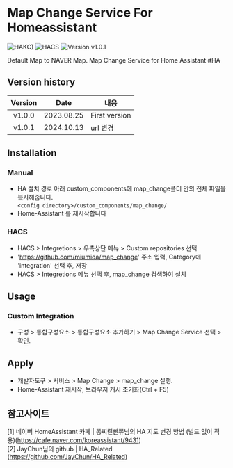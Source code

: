 # Map Change Service For Homeassistant

![HAKC)][hakc-shield]
![HACS][hacs-shield]
![Version v1.0.1][version-shield]

Default Map to NAVER Map. Map Change Service for Home Assistant #HA

## Version history
| Version | Date        | 내용              |
| :-----: | :---------: | ----------------------- |
| v1.0.0    | 2023.08.25  | First version  |
| v1.0.1    | 2024.10.13  | url 변경  |


## Installation
### Manual
- HA 설치 경로 아래 custom_components에 map_change폴더 안의 전체 파일을 복사해줍니다.<br>
  `<config directory>/custom_components/map_change/`<br>
- Home-Assistant 를 재시작합니다<br>
### HACS
- HACS > Integretions > 우측상단 메뉴 > Custom repositories 선택
- 'https://github.com/miumida/map_change' 주소 입력, Category에 'integration' 선택 후, 저장
- HACS > Integretions 메뉴 선택 후, map_change 검색하여 설치


## Usage
### Custom Integration
- 구성 > 통합구성요소 > 통합구성요소 추가하기 > Map Change Service 선택 > 확인.



## Apply
- 개발자도구 > 서비스 > Map Change > map_change 실행.
- Home-Assistant 재시작, 브라우저 캐시 초기화(Ctrl + F5)


## 참고사이트
[1] 네이버 HomeAssistant 카페 | 똥찌린빤쮸님의 HA 지도 변경 방법 (빌드 없이 적용)(<https://cafe.naver.com/koreassistant/9431>)<br>
[2] JayChun님의 github | HA_Related (<https://github.com/JayChun/HA_Related>)<br>

[version-shield]: https://img.shields.io/badge/version-v1.0.1-orange.svg
[hakc-shield]: https://img.shields.io/badge/HAKC-Enjoy-blue.svg
[hacs-shield]: https://img.shields.io/badge/HACS-Custom-red.svg
